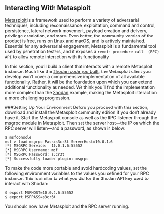 ## Interacting With Metasploit
[Metasploit](https://www.metasploit.com/) is a framework used to perform a variety of adversarial techniques, 
including reconnaissance, exploitation, command and control, persistence, lateral network movement, payload 
creation and delivery, privilege escalation, and more. Even better, the community version of the product is 
free, runs on Linux and macOS, and is actively maintained. Essential for any adversarial engagement, 
Metasploit is a fundamental tool used by penetration testers, and it exposes a `remote procedure call 
(RPC) API` to allow remote interaction with its functionality.

In this section, you’ll build a client that interacts with a remote Metasploit instance. Much like the 
[Shodan code you built](../shodan), the Metasploit client you develop won’t cover a comprehensive 
implementation of all available functionality. Rather, it will be the foundation upon which you can 
extend additional functionality as needed. We think you’ll find the implementation more complex than 
the [Shodan](../shodan) example, making the Metasploit interaction a more challenging progression.

###Setting Up Your Environment
Before you proceed with this section, download and install the Metasploit community edition if you don’t 
already have it. Start the Metasploit console as well as the RPC listener through the msgrpc module in 
Metasploit. Then set the server host—the IP on which the RPC server will listen—and a password, as shown in 
below:
```shell script
$ msfconsole
msf > load msgrpc Pass=s3cr3t ServerHost=10.0.1.6
[*] MSGRPC Service:  10.0.1.6:55552
[*] MSGRPC Username: msf
[*] MSGRPC Password: s3cr3t
[*] Successfully loaded plugin: msgrpc
```
To make the code more portable and avoid hardcoding values, set the following environment variables to 
the values you defined for your RPC instance. This is similar to what you did for the Shodan API key 
used to interact with Shodan:
```shell script
$ export MSFHOST=10.0.1.6:55552
$ export MSFPASS=s3cr3t
```
You should now have Metasploit and the RPC server running.

